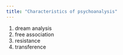 ```yaml
---
title: "Characteristics of psychoanalysis"
---
```

1) dream analysis
2) free association
3) resistance
4) transference

